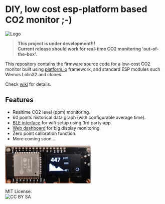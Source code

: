 # DIY, low cost esp-platform based CO2 monitor ;-)
![Logo](https://github.com/oskrs111/diy-co2-monitor/blob/main/img/logo.png)

> **This project is under development!!!** \
> **Current release should work for real-time CO2 monitoring 'out-of-the-box'.**

This repository contains the firmware source code for a low-cost CO2 monitor built using [platform.io](https://docs.platformio.org/en/latest/what-is-platformio.html) framework, and standard ESP modules such Wemos Lolin32 and clones.

Check [wiki](https://github.com/oskrs111/diy-co2-monitor/wiki) for details.

## **Features**

- Realtime CO2 level (ppm) monitoring.
- 60 points historical data graph (with configurable average time).
- [BLE interface](https://github.com/oskrs111/diy-co2-monitor/wiki/BLE-Interface) for wifi setup using 3rd party app.
- [Web dashboard](https://github.com/oskrs111/diy-co2-monitor/wiki/Web-Interface) for big display monitoring.
- Zero point calibration function.
- More coming soon...

![prototype picture](./img/diy-co2-monitor-live-1.gif)

MIT License. \
![CC BY SA](https://i.creativecommons.org/l/by-sa/4.0/88x31.png)
